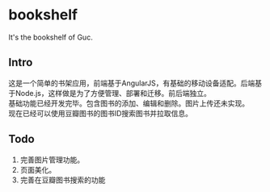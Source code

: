 bookshelf
=========
It's the bookshelf of Guc.

Intro
-----
这是一个简单的书架应用，前端基于AngularJS，有基础的移动设备适配。后端基于Node.js，这样做是为了方便管理、部署和迁移。前后端独立。  
基础功能已经开发完毕。包含图书的添加、编辑和删除。图片上传还未实现。  
现在已经可以使用豆瓣图书的图书ID搜索图书并拉取信息。

Todo
----
1. 完善图片管理功能。
2. 页面美化。
3. 完善在豆瓣图书搜索的功能
